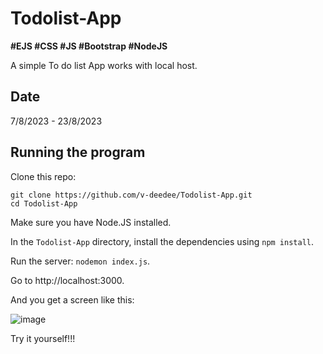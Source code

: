 # Todolist-App

**#EJS
#CSS
#JS
#Bootstrap
#NodeJS**

A simple To do list App works with local host.


## Date
7/8/2023 - 23/8/2023

## Running the program

Clone this repo:

```
git clone https://github.com/v-deedee/Todolist-App.git
cd Todolist-App
```

Make sure you have Node.JS installed.

In the `Todolist-App` directory, install the dependencies using `npm install`.

Run the server: `nodemon index.js`.

Go to http://localhost:3000.

And you get a screen like this:

![image](https://github.com/v-deedee/Todolist-App/assets/100273875/93a76675-3edf-4aa5-9110-1b823a5dc5ef)

Try it yourself!!!
